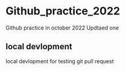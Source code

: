 # Github_practice_2022
Github practice in october 2022
Updtaed one 
 ## local devlopment  
local devlopment  for testing git pull request
